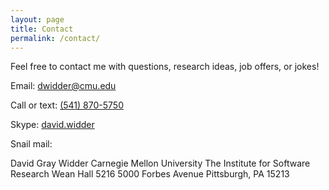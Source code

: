 ```yaml
---
layout: page
title: Contact
permalink: /contact/
---
```


Feel free to contact me with questions, research ideas, job offers, or jokes!

Email: [dwidder@cmu.edu](mailto:dwidder@cmu.edu)

Call or text: [(541) 870-5750](tel:541-870-5750)

Skype: <a href="skype:david.widder?add">david.widder</a>

Snail mail:

David Gray Widder
Carnegie Mellon University
The Institute for Software Research
Wean Hall 5216
5000 Forbes Avenue
Pittsburgh, PA 15213
